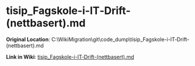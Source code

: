 # tisip_Fagskole-i-IT‐Drift-(nettbasert).md

**Original Location**: C:\WikiMigration\git\code_dump\tisip_Fagskole-i-IT‐Drift-(nettbasert).md

**Link in Wiki**: [tisip_Fagskole-i-IT‐Drift-(nettbasert).md](https://github.com/itnett/FTD02N/wiki/tisip_Fagskole-i-IT‐Drift-(nettbasert))
